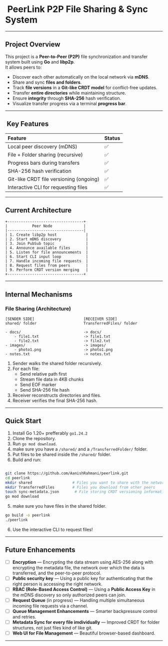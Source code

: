 # ️ PeerLink P2P File Sharing & Sync System

---

##  Project Overview

This project is a **Peer-to-Peer (P2P)** file synchronization and transfer system built using **Go** and **libp2p**.  
It allows peers to:

- Discover each other automatically on the local network via **mDNS**.
- Share and sync **files and folders**.
- Track **file versions** in a **Git-like CRDT model** for conflict-free updates.
- Transfer **entire directories** while maintaining structure.
- Ensure **integrity** through **SHA-256** hash verification.
- Visualize transfer progress via a terminal **progress bar**.

---

## ️ Key Features

| Feature                                 | Status   |
|:----------------------------------------|:---------|
| Local peer discovery (mDNS)             | ✅       |
| File + Folder sharing (recursive)       | ✅       |
| Progress bars during transfers          | ✅       |
| SHA-256 hash verification               | ✅       |
| Git-like CRDT file versioning (ongoing) | ✅       |
| Interactive CLI for requesting files    | ✅       |

---

## Current Architecture

```
+----------------------------------+
|           Peer Node              |
|----------------------------------|
| 1. Create libp2p host             |
| 2. Start mDNS discovery           |
| 3. Join PubSub topic              |
| 4. Announce available files       |
| 5. Listen for file announcements  |
| 6. Start CLI input loop           |
| 7. Handle incoming file requests  |
| 8. Request files from peers       |
| 9. Perform CRDT version merging   |
+----------------------------------+
```

---

##  Internal Mechanisms

###  File Sharing (Architecture)

```
[SENDER SIDE]                      [RECEIVER SIDE]
shared/ folder                     TransferredFiles/ folder

- docs/                            -> docs/
    - file1.txt                    -> file1.txt
    - file2.txt                    -> file2.txt
- images/                          -> images/
    - photo1.png                   -> photo1.png
- notes.txt                        -> notes.txt
```

1. Sender walks the shared folder recursively.
2. For each file:
   - Send relative path first
   - Stream file data in 4KB chunks
   - Send EOF marker
   - Send SHA-256 file hash
3. Receiver reconstructs directories and files.
4. Receiver verifies the final SHA-256 hash.

---
## Quick Start

1. Install Go 1.20+ prefferably `go1.24.2`
2. Clone the repository.
4. Run `go mod download`.
5. make sure you have a `/shared/` and a `/TransferredFolder/` folder.
6. Put files to be shared inside the `/shared/` folder.
7. Build and run:

```bash

git clone https://github.com/AanishRahmani/peerlink.git
cd peerlink
mkdir shared                  # Files you want to share with the network
mkdir TransferredFiles        # Files you download from other peers
touch sync-metadata.json       # File storing CRDT versioning information (Needs Improvements to be able to handle files on an idividual level )
go mod download
```
5. make sure you have files in the shared folder.

```bash
go build -o peerlink
./peerlink 
```


6. Use the interactive CLI to request files!

---

##  Future Enhancements

- [ ] **Encryption** — Encrypting the data stream using AES-256 along with encrypting the metadata file, the network over which the data is transferred, and the peer-to-peer protocol.
- [ ] **Public security key** — Using a public key for authenticating that the right person is accessing the right network.
- [ ] **RBAC (Role-Based Access Control)** — Using a **Public Access Key** in the mDNS discovery so only authorized peers can join.
- [ ] **Request Queue** (in progress) — Handling multiple simultaneous incoming file requests via a channel.
- [ ] **Queue Management Enhancements** — Smarter backpressure control and retries.
- [ ] **Metadata Sync for every file imdividually** — Improved CRDT for folder structures, not just files kind of like git.
- [ ] **Web UI for File Management** — Beautiful browser-based dashboard.
---
